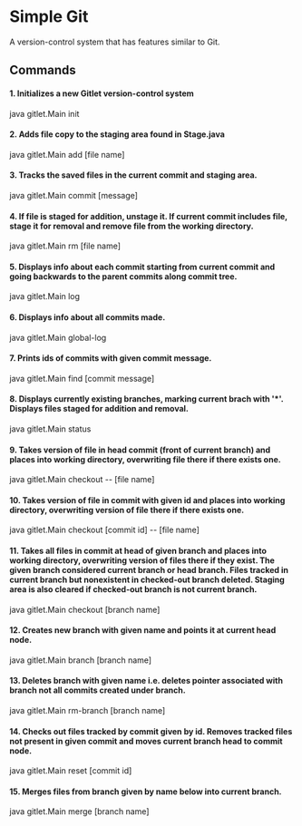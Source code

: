 # Simple Git 
A version-control system that has features similar to Git.

## Commands 
#### 1. Initializes a new Gitlet version-control system
java gitlet.Main init 
<br>

#### 2. Adds file copy to the staging area found in Stage.java
java gitlet.Main add [file name]


#### 3. Tracks the saved files in the current commit and staging area. 
java gitlet.Main commit [message]

#### 4. If file is staged for addition, unstage it. If current commit includes file, stage it for removal and remove file from the working directory. 
java gitlet.Main rm [file name]

#### 5. Displays info about each commit starting from current commit and going backwards to the parent commits along commit tree. 
java gitlet.Main log

#### 6. Displays info about all commits made. 
java gitlet.Main global-log

#### 7. Prints ids of commits with given commit message. 
java gitlet.Main find [commit message]

#### 8. Displays currently existing branches, marking current brach with '*'. Displays files staged for addition and removal. 
java gitlet.Main status

#### 9. Takes version of file in head commit (front of current branch) and places into working directory, overwriting file there if there exists one. 
java gitlet.Main checkout -- [file name]

#### 10. Takes version of file in commit with given id and places into working directory, overwriting version of file there if there exists one. 
java gitlet.Main checkout [commit id] -- [file name]

#### 11. Takes all files in commit at head of given branch and places into working directory, overwriting version of files there if they exist. The given branch considered current branch or head branch. Files tracked in current branch but nonexistent in checked-out branch deleted. Staging area is also cleared if checked-out branch is not current branch. 
java gitlet.Main checkout [branch name]

#### 12. Creates new branch with given name and points it at current head node. 
java gitlet.Main branch [branch name]

#### 13. Deletes branch with given name i.e. deletes pointer associated with branch not all commits created under branch. 
java gitlet.Main rm-branch [branch name]

#### 14. Checks out files tracked by commit given by id. Removes tracked files not present in given commit and moves current branch head to commit node. 
java gitlet.Main reset [commit id]

#### 15. Merges files from branch given by name below into current branch. 
java gitlet.Main merge [branch name]
